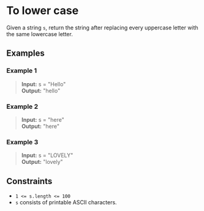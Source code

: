 # To lower case

Given a string `s`, return the string after replacing every uppercase letter with the same lowercase letter.

## Examples
### Example 1

> **Input:** s = "Hello"  
> **Output:** "hello"

### Example 2

> **Input:** s = "here"  
> **Output:** "here"

### Example 3

> **Input:** s = "LOVELY"  
> **Output:** "lovely"

## Constraints

- `1 <= s.length <= 100`
- `s` consists of printable ASCII characters.